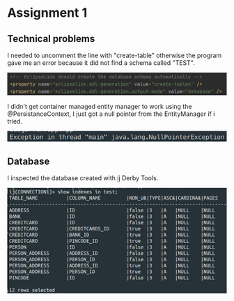 # Assignment 1

## Technical problems

I needed to uncomment the line with "create-table" otherwise the program gave me an error because it did not find a schema called "TEST".

![EclipseLink](https://github.com/andreasgarvik/dat250-assignment-experiments/blob/master/eclipselink.png)

I didn't get container managed entity manager to work using the @PersistanceContext, I just got a null pointer from the EntityManager if i tried.

![Nullpointer](https://github.com/andreasgarvik/dat250-assignment-experiments/blob/master/nullpointer.png)

## Database

I inspected the database created with [ij](http://db.apache.org/derby/papers/DerbyTut/ij_intro.html) Derby Tools.

![DerbyTools](https://github.com/andreasgarvik/dat250-assignment-experiments/blob/master/derbytools.png)
